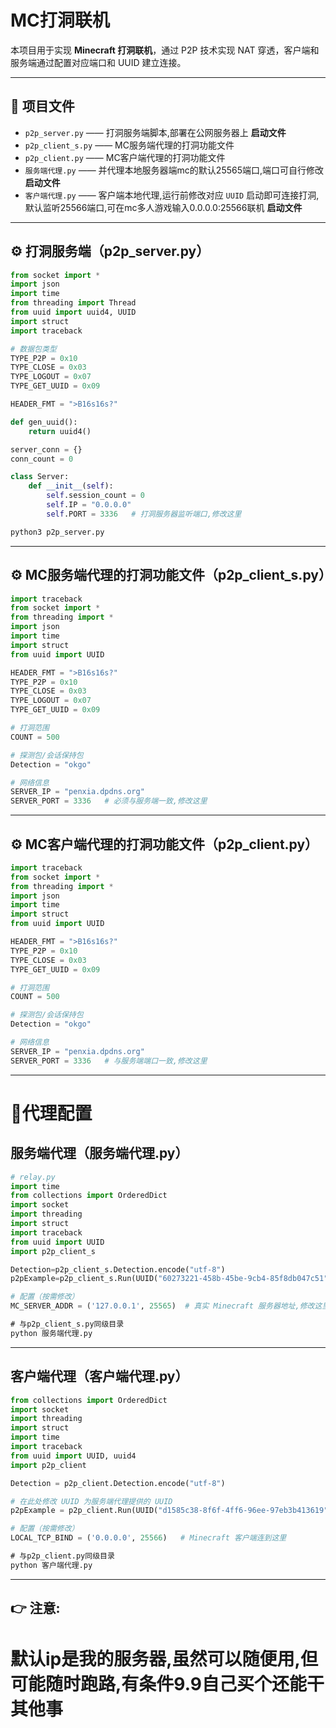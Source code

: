 # MC打洞联机

本项目用于实现 **Minecraft 打洞联机**，通过 P2P 技术实现 NAT 穿透，客户端和服务端通过配置对应端口和 UUID 建立连接。

---

## 📂 项目文件

- `p2p_server.py` —— 打洞服务端脚本,部署在公网服务器上  **启动文件**
- `p2p_client_s.py` —— MC服务端代理的打洞功能文件  
- `p2p_client.py` —— MC客户端代理的打洞功能文件  
- `服务端代理.py` —— 并代理本地服务器端mc的默认25565端口,端口可自行修改 **启动文件**
- `客户端代理.py`  —— 客户端本地代理,运行前修改对应 `UUID` 启动即可连接打洞,默认监听25566端口,可在mc多人游戏输入0.0.0.0:25566联机 **启动文件**

---

## ⚙️ 打洞服务端（p2p_server.py）

```python
from socket import *
import json
import time
from threading import Thread
from uuid import uuid4, UUID
import struct
import traceback

# 数据包类型
TYPE_P2P = 0x10
TYPE_CLOSE = 0x03
TYPE_LOGOUT = 0x07
TYPE_GET_UUID = 0x09

HEADER_FMT = ">B16s16s?"

def gen_uuid():
    return uuid4()

server_conn = {}
conn_count = 0

class Server:
    def __init__(self):
        self.session_count = 0
        self.IP = "0.0.0.0"
        self.PORT = 3336   # 打洞服务器监听端口,修改这里
```

```bash
python3 p2p_server.py
```

---

## ⚙️ MC服务端代理的打洞功能文件（p2p_client_s.py）

```python
import traceback
from socket import *
from threading import *
import json
import time
import struct
from uuid import UUID

HEADER_FMT = ">B16s16s?"
TYPE_P2P = 0x10
TYPE_CLOSE = 0x03
TYPE_LOGOUT = 0x07
TYPE_GET_UUID = 0x09

# 打洞范围
COUNT = 500

# 探测包/会话保持包
Detection = "okgo"

# 网络信息
SERVER_IP = "penxia.dpdns.org"
SERVER_PORT = 3336   # 必须与服务端一致,修改这里
```

---

## ⚙️ MC客户端代理的打洞功能文件（p2p_client.py）

```python
import traceback
from socket import *
from threading import *
import json
import time
import struct
from uuid import UUID

HEADER_FMT = ">B16s16s?"
TYPE_P2P = 0x10
TYPE_CLOSE = 0x03
TYPE_GET_UUID = 0x09

# 打洞范围
COUNT = 500

# 探测包/会话保持包
Detection = "okgo"

# 网络信息
SERVER_IP = "penxia.dpdns.org"
SERVER_PORT = 3336   # 与服务端端口一致,修改这里
```

---

#  🔑代理配置

## 服务端代理（服务端代理.py）

```python
# relay.py
import time
from collections import OrderedDict
import socket
import threading
import struct
import traceback
from uuid import UUID
import p2p_client_s

Detection=p2p_client_s.Detection.encode("utf-8")
p2pExample=p2p_client_s.Run(UUID("60273221-458b-45be-9cb4-85f8db047c51")) #设置uuid

# 配置（按需修改）
MC_SERVER_ADDR = ('127.0.0.1', 25565)  # 真实 Minecraft 服务器地址,修改这里代理不同服务器端口
```

```cmd
# 与p2p_client_s.py同级目录
python 服务端代理.py
```

---

## 客户端代理（客户端代理.py）

```python
from collections import OrderedDict
import socket
import threading
import struct
import time
import traceback
from uuid import UUID, uuid4
import p2p_client

Detection = p2p_client.Detection.encode("utf-8")

# 在此处修改 UUID 为服务端代理提供的 UUID
p2pExample = p2p_client.Run(UUID("d1585c38-8f6f-4ff6-96ee-97eb3b413619")) #填入和服务端代理.py相同的uuid

# 配置（按需修改）
LOCAL_TCP_BIND = ('0.0.0.0', 25566)   # Minecraft 客户端连到这里
```

```cmd
# 与p2p_client.py同级目录
python 客户端代理.py
```

---

## 👉 注意:

# 默认ip是我的服务器,虽然可以随便用,但可能随时跑路,有条件9.9自己买个还能干其他事
